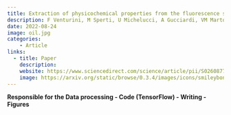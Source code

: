 ```yaml
---
title: Extraction of physicochemical properties from the fluorescence spectrum with 1D convolutional neural networks
description: F Venturini, M Sperti, U Michelucci, A Gucciardi, VM Martos, MA Deriu. Journal of Food Engineering.
date: 2022-08-24 
image: oil.jpg
categories:
    - Article
links:
  - title: Paper 
    description: 
    website: https://www.sciencedirect.com/science/article/pii/S0260877422002527
    image: https://arxiv.org/static/browse/0.3.4/images/icons/smileybones-pixel.png
---
```

**Responsible for the Data processing - Code (TensorFlow) - Writing - Figures**
<!-- FlightScope: An Experimental Comparative Review of Aircraft Detection Algorithms in Satellite Imagery. Remote Sensing, 2024. 
    S El Ghazouali, A Gucciardi, F Venturini, N Venturi, M Rueegsegger, U Michelucci.  -->

<!-- Neurodevelopmental impairments prediction in premature infants based on clinical data and machine learning techniques. Stats, 2024.
    A Ortega-Leon, A Gucciardi, A Segado-Arenas, I Benavente-Fernández, D Urda, IJ Turias.

Extraction of physicochemical properties from the fluorescence spectrum with 1D convolutional neural networks: Application to olive oil. Journal of Food Engineering, 2022.
    F Venturini, M Sperti, U Michelucci, A Gucciardi, VM Martos, MA Deriu. -->